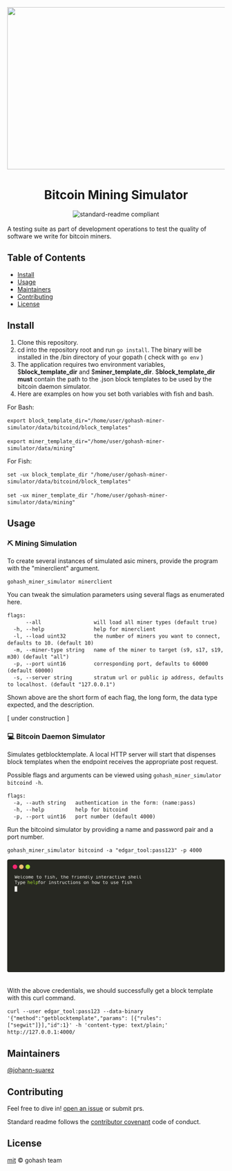 <!-- the .webp image must be in a public repository to be properly loaded-->
<div align="center">
    <img width="776" height="376" src="https://raw.githubusercontent.com/johannsuarez/johannsuarez/main/cover.webp">
    <h1 align="center">Bitcoin Mining Simulator</h1>
    <img src="https://img.shields.io/badge/readme%20style-standard-brightgreen.svg?style=flat-square"  alt="standard-readme compliant">

</div><br/>

<div>
  <font>A testing suite as part of development operations to test
      the quality of software we write for bitcoin miners.</font>
</div>

## Table of Contents


- [Install](#Install)
- [Usage](#Usage)
- [Maintainers](#Maintainers)
- [Contributing](#Contributing)
- [License](#License)


## Install

1. Clone this repository.
2. cd into the repository root and run `go install`. The binary will be installed in the /bin directory of your gopath ( check with ```go env``` )
3. The application requires two environment variables, $**block_template_dir** and $**miner_template_dir**. $**block_template_dir must** contain the path to the .json block templates to be used by the bitcoin daemon simulator. 
4. Here are examples on how you set both variables with fish and bash.

For Bash: 
```
export block_template_dir="/home/user/gohash-miner-simulator/data/bitcoind/block_templates"

export miner_template_dir="/home/user/gohash-miner-simulator/data/mining"
```

For Fish:
```
set -ux block_template_dir "/home/user/gohash-miner-simulator/data/bitcoind/block_templates"

set -ux miner_template_dir "/home/user/gohash-miner-simulator/data/mining"
```


## Usage

### ⛏️  Mining Simulation
To create several instances of simulated asic miners, provide
the program with the "minerclient" argument.

```
gohash_miner_simulator minerclient 
```

You can tweak the simulation parameters using several flags as enumerated here.


```
flags:
      --all                 will load all miner types (default true)
  -h, --help                help for minerclient
  -l, --load uint32         the number of miners you want to connect, defaults to 10. (default 10)
  -m, --miner-type string   name of the miner to target (s9, s17, s19, m30) (default "all")
  -p, --port uint16         corresponding port, defaults to 60000 (default 60000)
  -s, --server string       stratum url or public ip address, defaults to localhost. (default "127.0.0.1")
```
Shown above are the short form of each flag, the long form, the data type expected, and the description.

[ under construction ]

### 💻 Bitcoin Daemon Simulator

Simulates getblocktemplate. A local HTTP server will start that dispenses
block templates when the endpoint receives the appropriate post request.

Possible flags and arguments can be viewed using `gohash_miner_simulator bitcoind -h`.

```
flags:
  -a, --auth string   authentication in the form: (name:pass)
  -h, --help          help for bitcoind
  -p, --port uint16   port number (default 4000)
```


Run the bitcoind simulator by providing a name and password pair and a port number.
```
gohash_miner_simulator bitcoind -a "edgar_tool:pass123" -p 4000
```

<div align="center">
    <img src="https://raw.githubusercontent.com/johann-gohash/repository_media/main/sim/bitcoind_demo.svg"/>
</div><br/>
          

With the above credentials, we should successfully get a block template with this curl command.
```
curl --user edgar_tool:pass123 --data-binary '{"method":"getblocktemplate","params": [{"rules": ["segwit"]}],"id":1}' -h 'content-type: text/plain;' http://127.0.0.1:4000/
```

## Maintainers

[@johann-suarez](https://github.com/johann-gohash)

## Contributing

Feel free to dive in! [open an issue](https://github.com/gohash-software/gohash-miner-simulator/issues/new) or submit prs.

Standard readme follows the [contributor covenant](http://contributor-covenant.org/version/1/3/0/) code of conduct.

<!-- 
note: 
you need to set up an account first on opencollective.com to dynamically generate an image of all contributors

### Contributors

this project exists thanks to all the people who contribute. 
<a href="https://github.com/gohash-software/gohash-miner-simulator/graphs/contributors"><img src="https://opencollective.com/standard-readme/contributors.svg?width=890&button=false" /></a>
-->

## License

[mit](license) © gohash team
